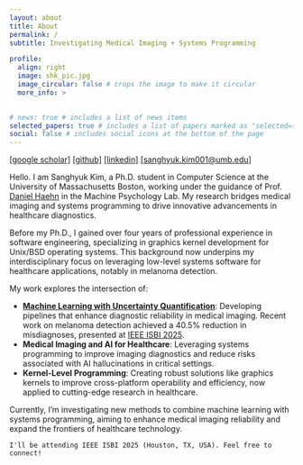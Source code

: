 ```yaml
---
layout: about
title: About
permalink: /
subtitle: Investigating Medical Imaging + Systems Programming

profile:
  align: right
  image: shk_pic.jpg
  image_circular: false # crops the image to make it circular
  more_info: >
    

# news: true # includes a list of news items
selected_papers: true # includes a list of papers marked as "selected={true}"
social: false # includes social icons at the bottom of the page
---
```

[[google scholar]](https://scholar.google.com/citations?user=a-Jr59UAAAAJ&hl=en) [[github]](https://github.com/shkimmie-umb?tab=repositories) [[linkedin]](https://www.linkedin.com/in/sang-hyuk-kim-469687182/) [[sanghyuk.kim001@umb.edu]](mailto:sanghyuk.kim001@umb.edu)

Hello. I am Sanghyuk Kim, a Ph.D. student in Computer Science at the University of Massachusetts Boston, working under the guidance of Prof. [Daniel Haehn](https://danielhaehn.com/) in the Machine Psychology Lab. My research bridges medical imaging and systems programming to drive innovative advancements in healthcare diagnostics.

Before my Ph.D., I gained over four years of professional experience in software engineering, specializing in graphics kernel development for Unix/BSD operating systems. This background now underpins my interdisciplinary focus on leveraging low-level systems software for healthcare applications, notably in melanoma detection.

My work explores the intersection of:
- [**Machine Learning with Uncertainty Quantification**](https://arxiv.org/abs/2411.10322): Developing pipelines that enhance diagnostic reliability in medical imaging. Recent work on melanoma detection achieved a 40.5% reduction in misdiagnoses, presented at [IEEE ISBI 2025](https://biomedicalimaging.org/2025/).
- **Medical Imaging and AI for Healthcare**: Leveraging systems programming to improve imaging diagnostics and reduce risks associated with AI hallucinations in critical settings.
- **Kernel-Level Programming**: Creating robust solutions like graphics kernels to improve cross-platform operability and efficiency, now applied to cutting-edge research in healthcare.

Currently, I’m investigating new methods to combine machine learning with systems programming, aiming to enhance medical imaging reliability and expand the frontiers of healthcare technology.

`I'll be attending IEEE ISBI 2025 (Houston, TX, USA). Feel free to connect!`
